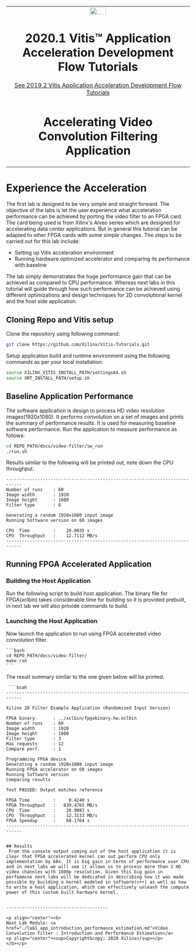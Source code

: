 ﻿﻿<table>
 <tr>
   <td align="center"><img src="https://www.xilinx.com/content/dam/xilinx/imgs/press/media-kits/corporate/xilinx-logo.png" width="30%"/><h1>2020.1 Vitis™ Application Acceleration Development Flow Tutorials</h1>
   <a href="https://github.com/Xilinx/Vitis-Tutorials/branches/all">See 2019.2 Vitis Application Acceleration Development Flow Tutorials</a>
   </td>
 </tr>
 <tr>
 <td align="center"><h1>Accelerating Video Convolution Filtering Application
 </td>
 </tr>
</table>

# Experience the Acceleration
The first lab is designed to be very simple and straight forward. The objective of the labs is let the user experience what acceleration performance can be achieved by porting the video filter to an FPGA card. The card being used is from Xilinx's Alveo series which are designed for accelerating data center applications. But in general this tutorial can be adapted to other FPGA cards with some simple changes.
 The steps to be carried out for this lab include:
- Setting up Vitis acceleration environment
- Running hardware optimized accelerator and comparing its performance with baseline

The lab simply demonstrates the huge performance gain that can be achieved as compared to CPU performance. Whereas next labs in this tutorial will guide through how such performance can be achieved using different optimizations and design techniques for 2D convolutional kernel and the host side application.
## Cloning Repo and Vitis setup
Clone the repository using following command:
```bash
git clone https://github.com/Xilinx/Vitis-Tutorials.git
```
Setup application build and runtime environment using the following commands as per your local installation:

```bash
source XILINX_VITIS_INSTALL_PATH/settings64.sh
source XRT_INSTALL_PATH/setup.sh
```


## Baseline Application Performance
The software application is design to process HD video resolution images(1920x1080). It performs convolution on a set of images and prints the summary of performance results. It is used for measuring baseline software performance. Run the application to measure performance as follows:

```bash
cd REPO_PATH/docs/video-filter/sw_run
./run.sh 
```
Results similar to the following will be printed out, note down the CPU throughput.

```
----------------------------------------------------------------------------
Number of runs    : 60
Image width       : 1920
Image height      : 1080
Filter type       : 6

Generating a random 1920x1080 input image
Running Software version on 60 images

CPU  Time         :    28.0035 s
CPU  Throughput   :    12.7112 MB/s
----------------------------------------------------------------------------
```

## Running FPGA Accelerated Application
### Building the Host Application
Run the following script to build host application. The binary file for FPGA(xclbin) takes considerable time for building so it is provided prebuilt, in next lab we will also provide commands to build.

### Launching the Host Application
Now launch the application to run using FPGA accelerated video convolution filter. 

    ```bash
    cd REPO_PATH/docs/video-filter/
    make run
    ```
The result summary similar to the one given below will be printed.

     ```bsah
    ----------------------------------------------------------------------------
    
    Xilinx 2D Filter Example Application (Randomized Input Version)
    
    FPGA binary       : ../xclbin/fpgabinary.hw.xclbin
    Number of runs    : 60
    Image width       : 1920
    Image height      : 1080
    Filter type       : 3
    Max requests      : 12
    Compare perf.     : 1
    
    Programming FPGA device
    Generating a random 1920x1080 input image
    Running FPGA accelerator on 60 images
    Running Software version
    Comparing results
    
    Test PASSED: Output matches reference
    
    FPGA Time         :     0.4240 s
    FPGA Throughput   :   839.4765 MB/s
    CPU  Time         :    28.9083 s
    CPU  Throughput   :    12.3133 MB/s
    FPGA Speedup      :    68.1764 x
    ----------------------------------------------------------------------------

```

## Results
 From the console output coming out of the host application it is clear that FPGA accelerated kernel can out perform CPU only implementation by 68x. It is big gain in terms of performance over CPU and in next labs we will see it allows us to process more than 3 HD video channles with 1080p resolution. Given this big gain in perfoamcne next labs will be dedicated in describing how it was made possible by building a kernel modeled in software(c++) as well as how to write a host application, which can effectively unleash the compute power of this custom built hardware kernel.


---------------------------------------

<p align="center"><b>
Next Lab Module: <a href="./lab1_app_introduction_performance_estimation.md">Video Convolution Filter : Introduction and Performance Estimation</a>
<p align="center"><sup>Copyright&copy; 2020 Xilinx</sup></p>
</b></p>
 